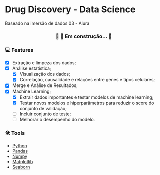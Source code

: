 # Drug Discovery - Data Science

  Baseado na imersão de dados 03 - Alura

<h3 align="center"> 
	🚧  🚀 Em construção...  🚧
</h3>

### :computer: Features

- [x] Extração e limpeza dos dados;
- [x] Análise estatística;
  - [x] Visualização dos dados;
  - [x] Correlação, causalidade e relações entre genes e tipos celulares;
- [x] Merge e Análise de Resultados;
- [x] Machine Learning;
  - [x] Extrair dados importantes e testar modelos de machine learning;
  - [x] Testar novos modelos e hiperparâmetros para reduzir o score do conjunto de validação;
  - [ ] Incluir conjunto de teste;
  - [ ] Melhorar o desempenho do modelo.

### 🛠 Tools

- [Python](https://www.python.org/)
- [Pandas](https://pandas.pydata.org/)
- [Numpy](https://numpy.org/)
- [Matplotlib](https://seaborn.pydata.org/)
- [Seaborn](https://matplotlib.org/)
